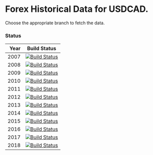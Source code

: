 # Forex Historical Data for USDCAD.

Choose the appropriate branch to fetch the data.

### Status

| Year | Build Status |
| ----:|:------------:|
| 2007 | [![Build Status](https://api.travis-ci.org/FX-Data/FX-Data-USDCAD-DS.svg?branch=2007)](https://travis-ci.org/FX-Data/FX-Data-USDCAD-DS/branches) |
| 2008 | [![Build Status](https://api.travis-ci.org/FX-Data/FX-Data-USDCAD-DS.svg?branch=2008)](https://travis-ci.org/FX-Data/FX-Data-USDCAD-DS/branches) |
| 2009 | [![Build Status](https://api.travis-ci.org/FX-Data/FX-Data-USDCAD-DS.svg?branch=2009)](https://travis-ci.org/FX-Data/FX-Data-USDCAD-DS/branches) |
| 2010 | [![Build Status](https://api.travis-ci.org/FX-Data/FX-Data-USDCAD-DS.svg?branch=2010)](https://travis-ci.org/FX-Data/FX-Data-USDCAD-DS/branches) |
| 2011 | [![Build Status](https://api.travis-ci.org/FX-Data/FX-Data-USDCAD-DS.svg?branch=2011)](https://travis-ci.org/FX-Data/FX-Data-USDCAD-DS/branches) |
| 2012 | [![Build Status](https://api.travis-ci.org/FX-Data/FX-Data-USDCAD-DS.svg?branch=2012)](https://travis-ci.org/FX-Data/FX-Data-USDCAD-DS/branches) |
| 2013 | [![Build Status](https://api.travis-ci.org/FX-Data/FX-Data-USDCAD-DS.svg?branch=2013)](https://travis-ci.org/FX-Data/FX-Data-USDCAD-DS/branches) |
| 2014 | [![Build Status](https://api.travis-ci.org/FX-Data/FX-Data-USDCAD-DS.svg?branch=2014)](https://travis-ci.org/FX-Data/FX-Data-USDCAD-DS/branches) |
| 2015 | [![Build Status](https://api.travis-ci.org/FX-Data/FX-Data-USDCAD-DS.svg?branch=2015)](https://travis-ci.org/FX-Data/FX-Data-USDCAD-DS/branches) |
| 2016 | [![Build Status](https://api.travis-ci.org/FX-Data/FX-Data-USDCAD-DS.svg?branch=2016)](https://travis-ci.org/FX-Data/FX-Data-USDCAD-DS/branches) |
| 2017 | [![Build Status](https://api.travis-ci.org/FX-Data/FX-Data-USDCAD-DS.svg?branch=2017)](https://travis-ci.org/FX-Data/FX-Data-USDCAD-DS/branches) |
| 2018 | [![Build Status](https://api.travis-ci.org/FX-Data/FX-Data-USDCAD-DS.svg?branch=2018)](https://travis-ci.org/FX-Data/FX-Data-USDCAD-DS/branches) |
